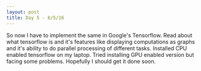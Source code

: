```yaml
---
layout: post
title: Day 5 - 6/5/16
---
```

So now I have to implement the same in Google's Tensorflow. Read about what tensorflow is and it's features like displaying computations as graphs and it's ability to do parallel processing of different tasks. Installed CPU enabled tensorflow on my laptop. Tried installing GPU enabled version but facing some problems. Hopefully I should get it done soon.
